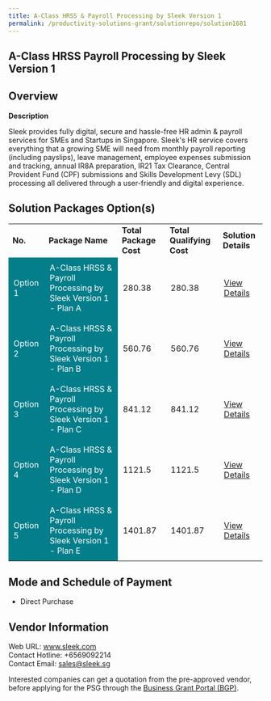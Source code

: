 ```yaml
---
title: A-Class HRSS & Payroll Processing by Sleek Version 1
permalink: /productivity-solutions-grant/solutionrepo/solution1681
---
```


## A-Class HRSS Payroll Processing by Sleek Version 1

## Overview

**Description**

Sleek provides fully digital, secure and hassle-free HR admin & payroll services for SMEs and Startups in Singapore. Sleek's HR service covers everything that a growing SME will need from monthly payroll reporting (including payslips), leave management, employee expenses submission and tracking, annual IR8A preparation, IR21 Tax Clearance, Central Provident Fund (CPF) submissions and Skills Development Levy (SDL) processing all delivered through a user-friendly and digital experience.

## Solution Packages Option(s)

<table>
<tr>
<td><b>No.</b></td>
<td><b>Package Name</b></td>
<td><b>Total Package Cost</b></td>
<td><b>Total Qualifying Cost</b></td>
<td><b>Solution Details</b></td>
</tr>
<tr>
<td style='padding: 10px; background-color: #037E8A; color: #FFFFFF;'>Option 1</td>
<td style='padding: 10px; background-color: #037E8A; color: #FFFFFF;'>A-Class HRSS & Payroll Processing by Sleek Version 1 - Plan A</td>
<td style='padding: 10px;'>280.38</td>
<td style='padding: 10px;'>280.38</td>
<td style='padding: 10px;'><a href='https://www.gobusiness.gov.sg/images/psg/DesensitisedSleekHRMSCRwef8April2021_Part_1.pdf' target='_blank'>View Details</a></td>
</tr>
<tr>
<td style='padding: 10px; background-color: #037E8A; color: #FFFFFF;'>Option 2</td>
<td style='padding: 10px; background-color: #037E8A; color: #FFFFFF;'>A-Class HRSS & Payroll Processing by Sleek Version 1 - Plan B</td>
<td style='padding: 10px;'>560.76</td>
<td style='padding: 10px;'>560.76</td>
<td style='padding: 10px;'><a href='https://www.gobusiness.gov.sg/images/psg/DesensitisedSleekHRMSCRwef8April2021_Part_2.pdf' target='_blank'>View Details</a></td>
</tr>
<tr>
<td style='padding: 10px; background-color: #037E8A; color: #FFFFFF;'>Option 3</td>
<td style='padding: 10px; background-color: #037E8A; color: #FFFFFF;'>A-Class HRSS & Payroll Processing by Sleek Version 1 - Plan C</td>
<td style='padding: 10px;'>841.12</td>
<td style='padding: 10px;'>841.12</td>
<td style='padding: 10px;'><a href='https://www.gobusiness.gov.sg/images/psg/DesensitisedSleekHRMSCRwef8April2021_Part_3.pdf' target='_blank'>View Details</a></td>
</tr>
<tr>
<td style='padding: 10px; background-color: #037E8A; color: #FFFFFF;'>Option 4</td>
<td style='padding: 10px; background-color: #037E8A; color: #FFFFFF;'>A-Class HRSS & Payroll Processing by Sleek Version 1 - Plan D</td>
<td style='padding: 10px;'>1121.5</td>
<td style='padding: 10px;'>1121.5</td>
<td style='padding: 10px;'><a href='https://www.gobusiness.gov.sg/images/psg/DesensitisedSleekHRMSCRwef8April2021_Part_4.pdf' target='_blank'>View Details</a></td>
</tr>
<tr>
<td style='padding: 10px; background-color: #037E8A; color: #FFFFFF;'>Option 5</td>
<td style='padding: 10px; background-color: #037E8A; color: #FFFFFF;'>A-Class HRSS & Payroll Processing by Sleek Version 1 - Plan E</td>
<td style='padding: 10px;'>1401.87</td>
<td style='padding: 10px;'>1401.87</td>
<td style='padding: 10px;'><a href='https://www.gobusiness.gov.sg/images/psg/DesensitisedSleekHRMSCRwef8April2021_Part_5.pdf' target='_blank'>View Details</a></td>
</tr>
</table>

## Mode and Schedule of Payment

 - Direct Purchase

## Vendor Information

 Web URL: www.sleek.com <br>Contact Hotline: +6569092214 <br>Contact Email: sales@sleek.sg <br>

Interested companies can get a quotation from the pre-approved vendor, before applying for the PSG through the <a href='https://www.businessgrants.gov.sg/' target='_blank' rel='noopener'>Business Grant Portal (BGP)</a>.

<script src="/jquery/resize-tables.js"></script>
